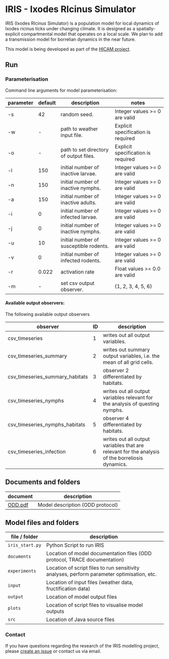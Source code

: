 # IRIS - Ixodes RIcinus Simulator 

IRIS (Ixodes RIcinus Simulator) is a population model for local dynamics of Ixodes ricinus ticks under changing climate. It is designed as a
 spatially-explicit compartmental model that operates on a local scale. We plan to add a transmission model for borrelian dynamics in the near future.

This model is being developed as part of the [HICAM project][HICAM].

## Run

### Parameterisation

Command line arguments for model parameterisation:

| parameter    | default     | description                            | notes                              |
|--------------|-------------|----------------------------------------|------------------------------------|
| -s           | 42          | random seed.                           | Integer values >= 0 are valid      |
| -w           | -           | path to weather input file.            | Explicit specification is required |
| -o           | -           | path to set directory of output files. | Explicit specification is required |
| -l           | 150         | initial number of inactive larvae.     | Integer values >= 0 are valid      |
| -n           | 150         | initial number of inactive nymphs.     | Integer values >= 0 are valid      |
| -a           | 150         | initial number of inactive adults.     | Integer values >= 0 are valid      |
| -i           | 0           | initial number of infected larvae.     | Integer values >= 0 are valid      |
| -j           | 0           | initial number of inactive nymphs.     | Integer values >= 0 are valid      |
| -u           | 10          | initial number of susceptible rodents. | Integer values >= 0 are valid      |
| -v           | 0           | initial number of infected rodents.    | Integer values >= 0 are valid      |
| -r           | 0.022       | activation rate                        | Float values >= 0.0 are valid      |
| -m           | -           | set csv output observer.               | {1, 2, 3, 4, 5, 6}                 |


#### Available output observers:

The following available output observers  

| observer                         | ID  | description                                          | 
|----------------------------------|-----|------------------------------------------------------|
| csv_timeseries                   | 1   | writes out all output variables.                     |
| csv_timeseries_summary           | 2   | writes out summary output variables, i.e. the mean of all grid cells. |
| csv_timeseries_summary_habitats  | 3   | observer 2 differentiated by habitats.               | 
| csv_timeseries_nymphs            | 4   | writes out all output variables relevant for the analysis of questing nymphs. | 
| csv_timeseries_nymphs_habitats   | 5   | observer 4 differentiated by habitats.               |
| csv_timeseries_infection         | 6   | writes out all output variables that are relevant for the analysis of the borreliosis dynamics. |

## Documents and folders
| document                      | description                                                              |
|-------------------------------|--------------------------------------------------------------------------|
| [ODD.pdf][ODD]                | Model description (ODD protocol)                                         |


## Model files and folders

| file / folder        | description                                                                       |
|----------------------|-----------------------------------------------------------------------------------|
| `iris_start.py`      | Python Script to run IRIS                                                         |
| `documents`          | Location of model documentation files (ODD protocol, TRACE documentation)         |
| `experiments`        | Location of script files to run sensitivity analyses, perform parameter optimisation, etc.  |
| `input`              | Location of input files (weather data, fructification data)                       |
| `output`             | Location of model output files                                                    |
| `plots`              | Location of script files to visualise model outputs                               |
| `src`                | Location of Java source files                                                     |


### Contact

If you have questions regarding the research of the IRIS modelling project, please [create an issue][ISSUE] or contact us via email.


[HICAM]: https://www.ufz.de/index.php?en=47573
[ODD]: https://git.ufz.de/ecoepi/iris/-/jobs/artifacts/master/raw/iris_odd.pdf?job=build
[TRACE]: documents/trace/iris_trace.pdf
[ISSUE]: https://git.ufz.de/ecoepi/iris/-/issues